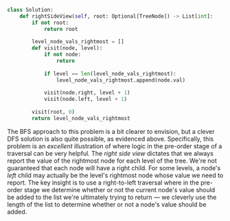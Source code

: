 ```python
class Solution:
    def rightSideView(self, root: Optional[TreeNode]) -> List[int]:
        if not root:
            return root
        
        level_node_vals_rightmost = []
        def visit(node, level):
            if not node:
                return
            
            if level == len(level_node_vals_rightmost):
                level_node_vals_rightmost.append(node.val)
                
            visit(node.right, level + 1)
            visit(node.left, level + 1)
                
        visit(root, 0)
        return level_node_vals_rightmost
```

The BFS approach to this problem is a bit clearer to envision, but a clever DFS solution is also quite possible, as evidenced above. Specifically, this problem is an *excellent* illustration of where logic in the pre-order stage of a traversal can be very helpful. The *right side view* dictates that we always report the value of the rightmost node for each level of the tree. We're not guaranteed that each node will have a right child. For some levels, a node's *left* child may actually be the level's rightmost node whose value we need to report. The key insight is to use a right-to-left traversal where in the pre-order stage we determine whether or not the current node's value should be added to the list we're ultimately trying to return &#8212; we cleverly use the length of the list to determine whether or not a node's value should be added.